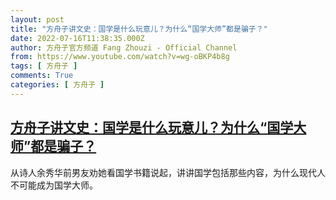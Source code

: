 ```yaml
---
layout: post
title: "方舟子讲文史：国学是什么玩意儿？为什么“国学大师”都是骗子？"
date: 2022-07-16T11:38:35.000Z
author: 方舟子官方频道 Fang Zhouzi - Official Channel
from: https://www.youtube.com/watch?v=wg-oBKP4b8g
tags: [ 方舟子 ]
comments: True
categories: [ 方舟子 ]
---
```

<!--1657971515000-->
[方舟子讲文史：国学是什么玩意儿？为什么“国学大师”都是骗子？](https://www.youtube.com/watch?v=wg-oBKP4b8g)
------

<div>
从诗人余秀华前男友劝她看国学书籍说起，讲讲国学包括那些内容，为什么现代人不可能成为国学大师。
</div>
